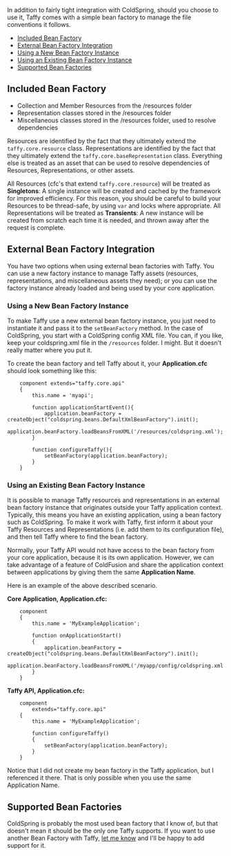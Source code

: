 In addition to fairly tight integration with ColdSpring, should you choose to use it, Taffy comes with a simple bean factory to manage the file conventions it follows.

* [Included Bean Factory](#included_bean_factory)
* [External Bean Factory Integration](#external_factory)
 * [Using a New Bean Factory Instance](#new_factory_instance)
 * [Using an Existing Bean Factory Instance](#existing_factory_instance)
* [Supported Bean Factories](#supported_factories)

<h2 id="included_bean_factory">Included Bean Factory</h2>

* Collection and Member Resources from the /resources folder
* Representation classes stored in the /resources folder
* Miscellaneous classes stored in the /resources folder, used to resolve dependencies

Resources are identified by the fact that they ultimately extend the `taffy.core.resource` class. Representations are identified by the fact that they ultimately extend the `taffy.core.baseRepresentation` class. Everything else is treated as an asset that can be used to resolve dependencies of Resources, Representations, or other assets.

All Resources (cfc's that extend `taffy.core.resource`) will be treated as **Singletons**: A single instance will be created and cached by the framework for improved efficiency. For this reason, you should be careful to build your Resources to be thread-safe, by using `var` and locks where appropriate. All Representations will be treated as **Transients**: A new instance will be created from scratch each time it is needed, and thrown away after the request is complete.

<h2 id="external_factory">External Bean Factory Integration</h2>

You have two options when using external bean factories with Taffy. You can use a new factory instance to manage Taffy assets (resources, representations, and miscellaneous assets they need); or you can use the factory instance already loaded and being used by your core application.

<h3 id="new_factory_instance">Using a New Bean Factory Instance</h3>

To make Taffy use a new external bean factory instance, you just need to instantiate it and pass it to the `setBeanFactory` method. In the case of ColdSpring, you start with a ColdSpring config XML file. You can, if you like, keep your coldspring.xml file in the `/resources` folder. I might. But it doesn't really matter where you put it.

To create the bean factory and tell Taffy about it, your **Application.cfc** should look something like this:

```cfs
	component extends="taffy.core.api"
	{
		this.name = 'myapi';
		
		function applicationStartEvent(){
			application.beanFactory = createObject("coldspring.beans.DefaultXmlBeanFactory").init();
			application.beanFactory.loadBeansFromXML('/resources/coldspring.xml');
		}
		
		function configureTaffy(){
			setBeanFactory(application.beanFactory);
		}
	}
```

<h3 id="existing_factory_instance">Using an Existing Bean Factory Instance</h3>

It is possible to manage Taffy resources and representations in an external bean factory instance that originates outside your Taffy application context. Typically, this means you have an existing application, using a bean factory such as ColdSpring. To make it work with Taffy, first inform it about your Taffy Resources and Representations (i.e. add them to its configuration file), and then tell Taffy where to find the bean factory.

Normally, your Taffy API would not have access to the bean factory from your core application, because it is its own application. However, we can take advantage of a feature of ColdFusion and share the application context between applications by giving them the same **Application Name**.

Here is an example of the above described scenario.

**Core Application, Application.cfc:**

```cfs
	component
	{
		this.name = 'MyExampleApplication';
		
		function onApplicationStart()
		{
			application.beanFactory = createObject("coldspring.beans.DefaultXmlBeanFactory").init();
			application.beanFactory.loadBeansFromXML('/myapp/config/coldspring.xml');
		}		
	}
```

**Taffy API, Application.cfc:**

```cfs
	component
		extends="taffy.core.api"
	{
		this.name = 'MyExampleApplication';
		
		function configureTaffy()
		{
			setBeanFactory(application.beanFactory);
		}
	}
```

Notice that I did not create my bean factory in the Taffy application, but I referenced it there. That is only possible when you use the same Application Name.

<h2 id="supported_factories">Supported Bean Factories</h2>

ColdSpring is probably the most used bean factory that I know of, but that doesn't mean it should be the only one Taffy supports. If you want to use another Bean Factory with Taffy, [let me know](/atuttle/taffy/issues) and I'll be happy to add support for it.